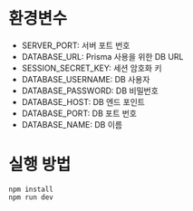# 환경변수

- SERVER_PORT: 서버 포트 번호
- DATABASE_URL: Prisma 사용을 위한 DB URL
- SESSION_SECRET_KEY: 세션 암호화 키
- DATABASE_USERNAME: DB 사용자
- DATABASE_PASSWORD: DB 비밀번호
- DATABASE_HOST: DB 엔드 포인트
- DATABASE_PORT: DB 포트 번호
- DATABASE_NAME: DB 이름

# 실행 방법

```
npm install
npm run dev
```
